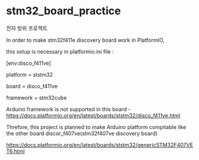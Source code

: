 # stm32_board_practice

전자 방위 프로젝트


In order to make stm32f411e discovery board work in PlatformIO, 

this setup is necessary in platformio.ini file :



[env:disco_f411ve]

platform = ststm32

board = disco_f411ve

framework = stm32cube


Arduino framework is not supported in this board - https://docs.platformio.org/en/latest/boards/ststm32/disco_f411ve.html 

Threfore, this project is planned to make Arduino platform compitable like the other board discor_f407ve(stm32f407ve discovery board)

https://docs.platformio.org/en/latest/boards/ststm32/genericSTM32F407VET6.html
